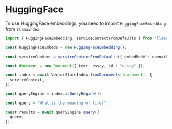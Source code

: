 # HuggingFace

To use HuggingFace embeddings, you need to import `HuggingFaceEmbedding` from `llamaindex`.

```ts
import { HuggingFaceEmbedding, serviceContextFromDefaults } from "llamaindex";

const huggingFaceEmbeds = new HuggingFaceEmbedding();

const serviceContext = serviceContextFromDefaults({ embedModel: openaiEmbeds });

const document = new Document({ text: essay, id_: "essay" });

const index = await VectorStoreIndex.fromDocuments([document], {
  serviceContext,
});

const queryEngine = index.asQueryEngine();

const query = "What is the meaning of life?";

const results = await queryEngine.query({
  query,
});
```
